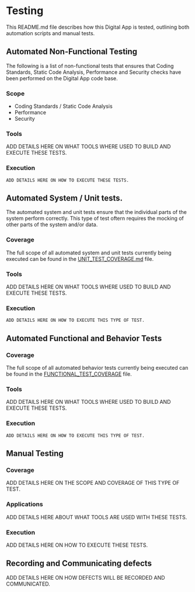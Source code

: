 # Testing

This README.md file describes how this Digital App is tested, outlining both automation scripts and manual tests.

## Automated Non-Functional Testing

The following is a list of non-functional tests that ensures that Coding Standards, Static Code Analysis, Performance and Security checks have been performed on the Digital App code base.

### Scope
* Coding Standards / Static Code Analysis
* Performance
* Security

### Tools
ADD DETAILS HERE ON WHAT TOOLS WHERE USED TO BUILD AND EXECUTE THESE TESTS.

### Execution
```
ADD DETAILS HERE ON HOW TO EXECUTE THESE TESTS.
```

## Automated System / Unit tests.

The automated system and unit tests ensure that the individual parts of the system perform correctly. This type of test oftern requires the mocking of other parts of the system and/or data.

### Coverage
The full scope of all automated system and unit tests currently being executed can be found in the [UNIT_TEST_COVERAGE.md](UNIT_TEST_COVERAGE.md) file.

### Tools
ADD DETAILS HERE ON WHAT TOOLS WHERE USED TO BUILD AND EXECUTE THESE TESTS.

### Execution
```
ADD DETAILS HERE ON HOW TO EXECUTE THIS TYPE OF TEST.
```


## Automated Functional and Behavior Tests

### Coverage
The full scope of all automated behavior tests currently being executed can be found in the [FUNCTIONAL_TEST_COVERAGE](FUNCTIONAL_TEST_COVERAGE.md) file.

### Tools
ADD DETAILS HERE ON WHAT TOOLS WHERE USED TO BUILD AND EXECUTE THESE TESTS.

### Execution
```
ADD DETAILS HERE ON HOW TO EXECUTE THIS TYPE OF TEST.
```

## Manual Testing

### Coverage
ADD DETAILS HERE ON THE SCOPE AND COVERAGE OF THIS TYPE OF TEST.

### Applications
ADD DETAILS HERE ABOUT WHAT TOOLS ARE USED WITH THESE TESTS.

### Execution
ADD DETAILS HERE ON HOW TO EXECUTE THESE TESTS.


## Recording and Communicating defects

ADD DETAILS HERE ON HOW DEFECTS WILL BE RECORDED AND COMMUNICATED.
